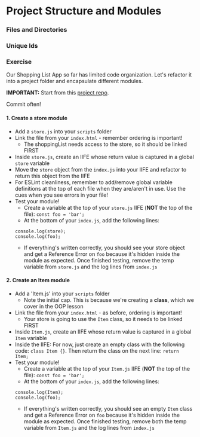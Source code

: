 # Project Structure and Modules

### Files and Directories

### Unique Ids

### Exercise

Our Shopping List App so far has limited code organization. Let's refactor it into a project folder and encapsulate different modules.

**IMPORTANT:** Start from this [project repo](#).

Commit often!

#### 1. Create a store module
- Add a `store.js` into your `scripts` folder
- Link the file from your `index.html` - remember ordering is important!
  - The shoppingList needs access to the store, so it should be linked FIRST
- Inside `store.js`, create an IIFE whose return value is captured in a global `store` variable
- Move the `store` object from the `index.js` into your IIFE and refactor to return this object from the IIFE
- For ESLint cleanliness, remember to add/remove global variable definitions at the top of each file when they are/aren't in use. Use the cues when you see errors in your file!
- Test your module! 
  - Create a variable at the top of your `store.js` IIFE (**NOT** the top of the file): `const foo = 'bar';` 
  - At the bottom of your `index.js`, add the following lines:
  ```
  console.log(store);
  console.log(foo);
  ```
  - If everything's written correctly, you should see your store object and get a Reference Error on `foo` because it's hidden inside the module as expected. Once finished testing, remove the temp variable from `store.js` and the log lines from `index.js`

#### 2. Create an Item module
- Add a 'Item.js' into your `scripts` folder
  - Note the initial cap. This is because we're creating a **class**, which we cover in the OOP lesson
- Link the file from your `index.html` - as before, ordering is important!
  - Your store is going to use the `Item` class, so it needs to be linked FIRST
- Inside `Item.js`, create an IIFE whose return value is captured in a global `Item` variable
- Inside the IIFE: For now, just create an empty class with the following code: `class Item {}`. Then return the class on the next line: `return Item;`
- Test your module! 
  - Create a variable at the top of your `Item.js` IIFE (**NOT** the top of the file): `const foo = 'bar';` 
  - At the bottom of your `index.js`, add the following lines:
  ```
  console.log(Item);
  console.log(foo);
  ```
  - If everything's written correctly, you should see an empty `Item` class and get a Reference Error on `foo` because it's hidden inside the module as expected. Once finished testing, remove both the temp variable from `Item.js` and the log lines from `index.js`
